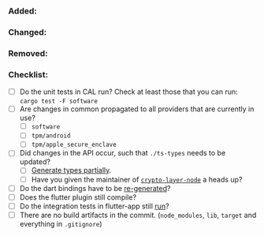 ### Added:


### Changed:


### Removed:


### Checklist:
* [ ] Do the unit tests in CAL run? Check at least those that you can run: `cargo test -F software`
* [ ] Are changes in common propagated to all providers that are currently in use? 
    * [ ] `software`
    * [ ] `tpm/android`
    * [ ] `tpm/apple_secure_enclave`
* [ ] Did changes in the API occur, such that `./ts-types` needs to be updated?
	* [ ] [Generate types partially](./ts-types/README.md#generation).
	* [ ] Have you given the maintainer of [`crypto-layer-node`](https://github.com/nmshd/crypto-layer-node) a heads up?
* [ ] Do the dart bindings have to be [re-generated](./flutter_plugin/README.md#generating)?
* [ ] Does the flutter plugin still compile?
* [ ] Do the integration tests in flutter-app still [run](./flutter_app/README.md#run)?
* [ ] There are no build artifacts in the commit. (`node_modules`, `lib`, `target` and everything in `.gitignore`)
